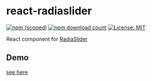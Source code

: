 # react-radiaslider
[![npm (scoped)](https://img.shields.io/npm/v/@maslick/react-radiaslider.svg)](https://www.npmjs.com/package/@maslick/react-radiaslider)
[![npm download count](https://img.shields.io/npm/dt/@maslick/react-radiaslider.svg)](https://npmcharts.com/compare/@maslick/react-radiaslider?minimal=true)
[![License: MIT](https://img.shields.io/badge/License-MIT-blue.svg)](https://opensource.org/licenses/MIT)

React component for [RadiaSlider](https://github.com/maslick/radiaSlider)


## Demo 
[see here](https://maslick.github.io/react-radiaslider/demo/)
